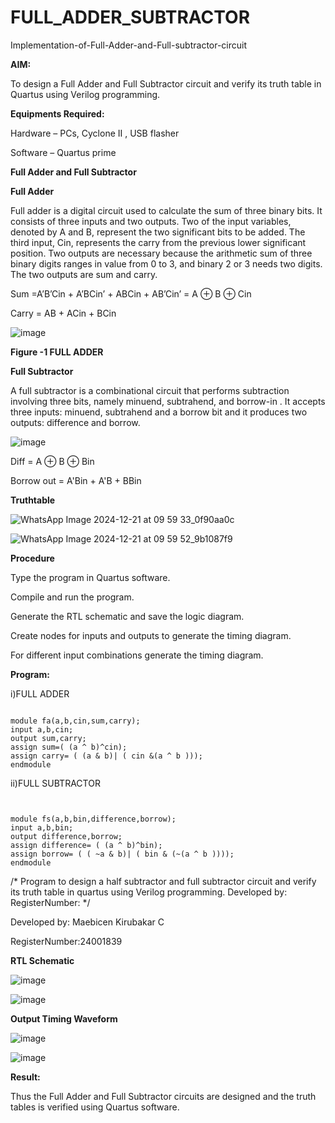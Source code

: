 # FULL_ADDER_SUBTRACTOR

Implementation-of-Full-Adder-and-Full-subtractor-circuit

**AIM:**

To design a Full Adder and Full Subtractor circuit and verify its truth table in Quartus using Verilog programming.

**Equipments Required:**

Hardware – PCs, Cyclone II , USB flasher

Software – Quartus prime

**Full Adder and Full Subtractor**

**Full Adder**

Full adder is a digital circuit used to calculate the sum of three binary bits. It consists of three inputs and two outputs. Two of the input variables, denoted by A and B, represent the two significant bits to be added. The third input, Cin, represents the carry from the previous lower significant position. Two outputs are necessary because the arithmetic sum of three binary digits ranges in value from 0 to 3, and binary 2 or 3 needs two digits. The two outputs are sum and carry.

Sum =A’B’Cin + A’BCin’ + ABCin + AB’Cin’ = A ⊕ B ⊕ Cin 

Carry = AB + ACin + BCin

![image](https://github.com/naavaneetha/FULL_ADDER_SUBTRACTOR/assets/154305477/0f30ba51-5ffb-4198-845f-18e054f675e7)

**Figure -1 FULL ADDER**

**Full Subtractor**

A full subtractor is a combinational circuit that performs subtraction involving three bits, namely minuend, subtrahend, and borrow-in . It accepts three inputs: minuend, subtrahend and a borrow bit and it produces two outputs: difference and borrow.

![image](https://github.com/naavaneetha/FULL_ADDER_SUBTRACTOR/assets/154305477/02b24f51-ab51-4304-9ad6-7b81ffc1ead5)

Diff = A ⊕ B ⊕ Bin 

Borrow out = A'Bin + A'B + BBin

**Truthtable**

![WhatsApp Image 2024-12-21 at 09 59 33_0f90aa0c](https://github.com/user-attachments/assets/12ccab3a-598b-4e8c-9a33-4b74daada603)

![WhatsApp Image 2024-12-21 at 09 59 52_9b1087f9](https://github.com/user-attachments/assets/6fe7d890-7c03-4734-9b6a-1fd064108e35)

**Procedure**

Type the program in Quartus software.

Compile and run the program.

Generate the RTL schematic and save the logic diagram.

Create nodes for inputs and outputs to generate the timing diagram.

For different input combinations generate the timing diagram.

**Program:**

i)FULL ADDER

```

module fa(a,b,cin,sum,carry);
input a,b,cin;
output sum,carry;
assign sum=( (a ^ b)^cin);
assign carry= ( (a & b)| ( cin &(a ^ b )));
endmodule

```

ii)FULL SUBTRACTOR

```


module fs(a,b,bin,difference,borrow);
input a,b,bin;
output difference,borrow;
assign difference= ( (a ^ b)^bin);
assign borrow= ( ( ~a & b)| ( bin & (~(a ^ b ))));
endmodule

```

/* Program to design a half subtractor and full subtractor circuit and verify its truth table in quartus using Verilog programming. Developed by: RegisterNumber:
*/

Developed by: Maebicen Kirubakar C

RegisterNumber:24001839

**RTL Schematic**

![image](https://github.com/user-attachments/assets/a9a3097e-03bc-4c1a-a5ad-11900ea746cd)

![image](https://github.com/user-attachments/assets/3192bfcf-453a-4b86-993a-ea5307667d8c)

**Output Timing Waveform**

![image](https://github.com/user-attachments/assets/b6b54bf2-3e94-42fb-bf75-6424990f40ba)

![image](https://github.com/user-attachments/assets/d38e1277-8f3e-43a1-aeb3-c8a3f5f58443)


**Result:**

Thus the Full Adder and Full Subtractor circuits are designed and the truth tables is verified using Quartus software.



